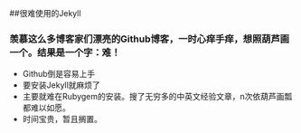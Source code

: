 ##很难使用的Jekyll

### 羡慕这么多博客家们漂亮的Github博客，一时心痒手痒，想照葫芦画一个。结果是一个字：难！
- Github倒是容易上手
- 要安装Jekyll就麻烦了
- 主要就难在Rubygem的安装。搜了无穷多的中英文经验文章，n次依葫芦画瓢都难以如愿。
- 时间宝贵，暂且搁置。
